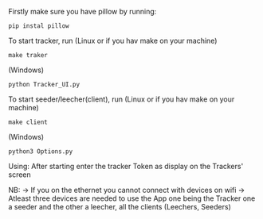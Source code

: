 Firstly make sure you have pillow 
by running:

	pip instal pillow

To start tracker, run (Linux or if you hav make on your machine)

	make traker  
  (Windows)
  
	python Tracker_UI.py

To start seeder/leecher(client), run (Linux or if you hav make on your machine)

	make client 
 (Windows)
 
	python3 Options.py     

Using:
	After starting enter the tracker Token as display on the Trackers' screen


NB:
  -> If you on the ethernet you cannot connect with devices on wifi
  -> Atleast three devices are needed to use the App one being the Tracker
	 one a seeder and the other  a leecher, all the clients (Leechers, Seeders) 
